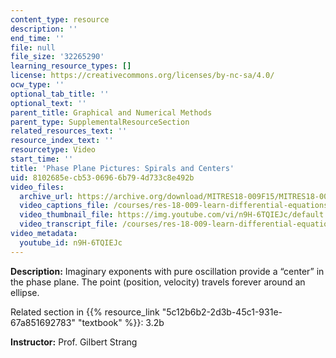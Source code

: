 ```yaml
---
content_type: resource
description: ''
end_time: ''
file: null
file_size: '32265290'
learning_resource_types: []
license: https://creativecommons.org/licenses/by-nc-sa/4.0/
ocw_type: ''
optional_tab_title: ''
optional_text: ''
parent_title: Graphical and Numerical Methods
parent_type: SupplementalResourceSection
related_resources_text: ''
resource_index_text: ''
resourcetype: Video
start_time: ''
title: 'Phase Plane Pictures: Spirals and Centers'
uid: 8102685e-cb53-0696-6b79-4d733c8e492b
video_files:
  archive_url: https://archive.org/download/MITRES18-009F15/MITRES18-009F15_3_2b_SpiralsCenters_300k.mp4
  video_captions_file: /courses/res-18-009-learn-differential-equations-up-close-with-gilbert-strang-and-cleve-moler-fall-2015/b1349edf649854059099db7bba728225_n9H-6TQIEJc.vtt
  video_thumbnail_file: https://img.youtube.com/vi/n9H-6TQIEJc/default.jpg
  video_transcript_file: /courses/res-18-009-learn-differential-equations-up-close-with-gilbert-strang-and-cleve-moler-fall-2015/cc06bb60573376a3c85e01eb53090ec2_n9H-6TQIEJc.pdf
video_metadata:
  youtube_id: n9H-6TQIEJc
---
```


**Description:** Imaginary exponents with pure oscillation provide a “center” in the phase plane. The point (position, velocity) travels forever around an ellipse.

Related section in {{% resource_link "5c12b6b2-2d3b-45c1-931e-67a851692783" "textbook" %}}: 3.2b

**Instructor:** Prof. Gilbert Strang

